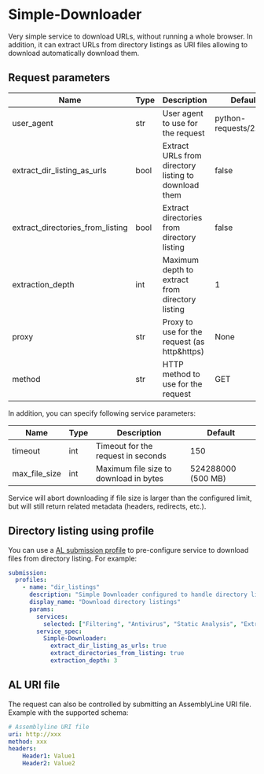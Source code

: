 # Simple-Downloader

Very simple service to download URLs, without running a whole browser.
In addition, it can extract URLs from directory listings as URI files allowing to download automatically download them.

## Request parameters

| Name                             | Type | Description                                          | Default                |
| -------------------------------- | ---- | ---------------------------------------------------- | ---------------------- |
| user_agent                       | str  | User agent to use for the request                    | python-requests/2.25.0 |
| extract_dir_listing_as_urls      | bool | Extract URLs from directory listing to download them | false                  |
| extract_directories_from_listing | bool | Extract directories from directory listing           | false                  |
| extraction_depth                 | int  | Maximum depth to extract from directory listing      | 1                      |
| proxy                            | str  | Proxy to use for the request (as http&https)         | None                   |
| method                           | str  | HTTP method to use for the request                   | GET                    |

In addition, you can specify following service parameters:

| Name                             | Type | Description                                          | Default                |
| -------------------------------- | ---- | ---------------------------------------------------- | ---------------------- |
| timeout                          | int  | Timeout for the request in seconds                   | 150                    |
| max_file_size                    | int  | Maximum file size to download in bytes               | 524288000 (500 MB)     |

Service will abort downloading if file size is larger than the configured limit, but will still return related metadata
(headers, redirects, etc.).

## Directory listing using profile

You can use a [AL submission profile](https://cybercentrecanada.github.io/assemblyline4_docs/odm/models/config/#submissionprofile) to pre-configure service to download files from directory listing. For example:

```yaml
submission:
  profiles:
    - name: "dir_listings"
      description: "Simple Downloader configured to handle directory listings, 3 levels deep"
      display_name: "Download directory listings"
      params:
        services:
          selected: ["Filtering", "Antivirus", "Static Analysis", "Extraction", "Networking", "Simple-Downloader"]
        service_spec:
          Simple-Downloader:
            extract_dir_listing_as_urls: true
            extract_directories_from_listing: true
            extraction_depth: 3
```

## AL URI file
The request can also be controlled by submitting an AssemblyLine URI file. Example with the supported schema:

```yaml
# Assemblyline URI file
uri: http://xxx
method: xxx
headers:
    Header1: Value1
    Header2: Value2
```

